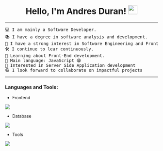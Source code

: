 <h1 align="center">
Hello, I'm Andres Duran!
	<a href="https://github.com/Bouaskaoun" target="_self">
		<img src="https://media.giphy.com/media/hvRJCLFzcasrR4ia7z/giphy.gif" width="30">
	</a>
</h1>

<hr>

<pre>
💻 I am mainly a Software Developer.
📚 I have a degree in software analysis and development.
📝 I have a strong interest in Software Engineering and Front-End development.
🛠️ I continue to lear continuously.
🌱 Learning about Front-End development.
🌟 Main language: JavaScript 😁
🚩 Interested in Server Side Application development
😃 I look forward to collaborate on impactful projects
</pre>
<hr>
<h3 align="left">Languages and Tools:</h3>

- Frontend
<p align="left">
  <a href="https://skillicons.dev">
    <img src="https://skillicons.dev/icons?i=js,html,css,tailwind" />
  </a>
</p>

- Database
<p align="left">
  <a href="https://skillicons.dev">
    <img src="https://skillicons.dev/icons?i=mongodb,mysql" />
  </a>
</p>

- Tools
<p align="left">
  <a href="https://skillicons.dev">
    <img src="https://skillicons.dev/icons?i=git,github,figma,vscode,linux" />
  </a>
</p>
  
 
